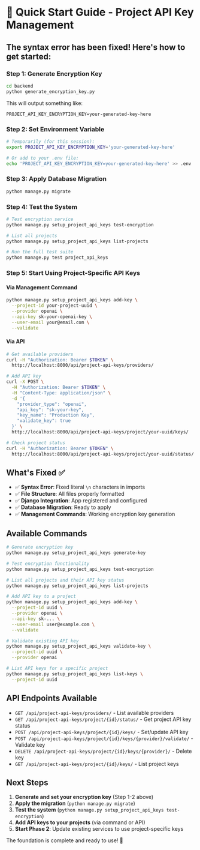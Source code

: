 # 🚀 Quick Start Guide - Project API Key Management

## The syntax error has been fixed! Here's how to get started:

### Step 1: Generate Encryption Key
```bash
cd backend
python generate_encryption_key.py
```

This will output something like:
```
PROJECT_API_KEY_ENCRYPTION_KEY=your-generated-key-here
```

### Step 2: Set Environment Variable
```bash
# Temporarily (for this session):
export PROJECT_API_KEY_ENCRYPTION_KEY='your-generated-key-here'

# Or add to your .env file:
echo 'PROJECT_API_KEY_ENCRYPTION_KEY=your-generated-key-here' >> .env
```

### Step 3: Apply Database Migration
```bash
python manage.py migrate
```

### Step 4: Test the System
```bash
# Test encryption service
python manage.py setup_project_api_keys test-encryption

# List all projects 
python manage.py setup_project_api_keys list-projects

# Run the full test suite
python manage.py test project_api_keys
```

### Step 5: Start Using Project-Specific API Keys

#### Via Management Command
```bash
python manage.py setup_project_api_keys add-key \
  --project-id your-project-uuid \
  --provider openai \
  --api-key sk-your-openai-key \
  --user-email your@email.com \
  --validate
```

#### Via API
```bash
# Get available providers
curl -H "Authorization: Bearer $TOKEN" \
  http://localhost:8000/api/project-api-keys/providers/

# Add API key
curl -X POST \
  -H "Authorization: Bearer $TOKEN" \
  -H "Content-Type: application/json" \
  -d '{
    "provider_type": "openai",
    "api_key": "sk-your-key",
    "key_name": "Production Key",
    "validate_key": true
  }' \
  http://localhost:8000/api/project-api-keys/project/your-uuid/keys/

# Check project status
curl -H "Authorization: Bearer $TOKEN" \
  http://localhost:8000/api/project-api-keys/project/your-uuid/status/
```

## What's Fixed ✅

- ✅ **Syntax Error**: Fixed literal `\n` characters in imports
- ✅ **File Structure**: All files properly formatted
- ✅ **Django Integration**: App registered and configured
- ✅ **Database Migration**: Ready to apply
- ✅ **Management Commands**: Working encryption key generation

## Available Commands

```bash
# Generate encryption key
python manage.py setup_project_api_keys generate-key

# Test encryption functionality  
python manage.py setup_project_api_keys test-encryption

# List all projects and their API key status
python manage.py setup_project_api_keys list-projects

# Add API key to a project
python manage.py setup_project_api_keys add-key \
  --project-id uuid \
  --provider openai \
  --api-key sk-... \
  --user-email user@example.com \
  --validate

# Validate existing API key
python manage.py setup_project_api_keys validate-key \
  --project-id uuid \
  --provider openai

# List API keys for a specific project
python manage.py setup_project_api_keys list-keys \
  --project-id uuid
```

## API Endpoints Available

- `GET /api/project-api-keys/providers/` - List available providers
- `GET /api/project-api-keys/project/{id}/status/` - Get project API key status
- `POST /api/project-api-keys/project/{id}/keys/` - Set/update API key
- `POST /api/project-api-keys/project/{id}/keys/{provider}/validate/` - Validate key
- `DELETE /api/project-api-keys/project/{id}/keys/{provider}/` - Delete key
- `GET /api/project-api-keys/project/{id}/keys/` - List project keys

## Next Steps

1. **Generate and set your encryption key** (Step 1-2 above)
2. **Apply the migration** (`python manage.py migrate`)
3. **Test the system** (`python manage.py setup_project_api_keys test-encryption`)
4. **Add API keys to your projects** (via command or API)
5. **Start Phase 2**: Update existing services to use project-specific keys

The foundation is complete and ready to use! 🎉
